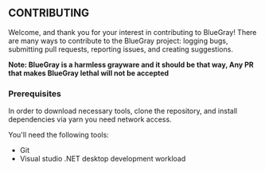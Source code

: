 ## CONTRIBUTING
Welcome, and thank you for your interest in contributing to BlueGray!
There are many ways to contribute to the BlueGray project: logging bugs, submitting pull requests, reporting issues, and creating suggestions.

**Note: BlueGray is a harmless grayware and it should be that way, Any PR that makes BlueGray lethal will not be accepted**

### Prerequisites
In order to download necessary tools, clone the repository, and install dependencies via yarn you need network access.

You'll need the following tools:

* Git
* Visual studio .NET desktop development workload

